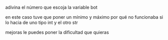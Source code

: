 adivina el número que escoja la variable bot

en este caso tuve que poner un mínimo y máximo
por qué no funcionaba si lo hacia de uno tipo int y el otro str

mejoras
le puedes poner la dificultad que quieras


